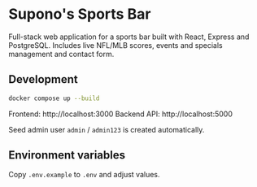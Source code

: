 # Supono's Sports Bar

Full-stack web application for a sports bar built with React, Express and PostgreSQL. Includes live NFL/MLB scores, events and specials management and contact form.

## Development

```bash
docker compose up --build
```

Frontend: http://localhost:3000
Backend API: http://localhost:5000

Seed admin user `admin` / `admin123` is created automatically.

## Environment variables

Copy `.env.example` to `.env` and adjust values.

